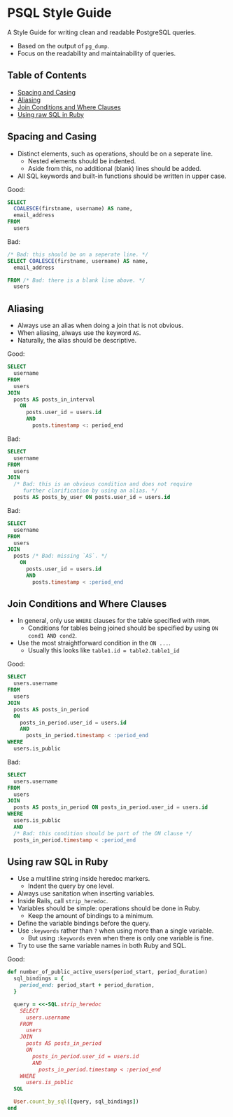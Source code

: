 PSQL Style Guide
================

A Style Guide for writing clean and readable PostgreSQL queries.

* Based on the output of `pg_dump`.
* Focus on the readability and maintainability of queries.

## Table of Contents
* [Spacing and Casing](https://github.com/Hacker0x01/psql-style-guide#spacing-and-casing)
* [Aliasing](https://github.com/Hacker0x01/psql-style-guide#aliasing)
* [Join Conditions and Where Clauses](https://github.com/Hacker0x01/psql-style-guide#join-conditions-and-where-clauses)
* [Using raw SQL in Ruby](https://github.com/Hacker0x01/psql-style-guide#using-raw-sql-in-ruby)

## Spacing and Casing
* Distinct elements, such as operations, should be on a seperate line.
  * Nested elements should be indented.
  * Aside from this, no additional (blank) lines should be added.
* All SQL keywords and built-in functions should be written in upper case.


Good:

```SQL
SELECT
  COALESCE(firstname, username) AS name,
  email_address
FROM
  users
```

Bad:

```SQL
/* Bad: this should be on a seperate line. */
SELECT COALESCE(firstname, username) AS name,
  email_address

FROM /* Bad: there is a blank line above. */
  users
```

## Aliasing
* Always use an alias when doing a join that is not obvious.
* When aliasing, always use the keyword `AS`.
* Naturally, the alias should be descriptive.

Good:

```SQL
SELECT
  username
FROM
  users
JOIN
  posts AS posts_in_interval
    ON
      posts.user_id = users.id
      AND
        posts.timestamp <: period_end
```

Bad:

```SQL
SELECT
  username
FROM
  users
JOIN
  /* Bad: this is an obvious condition and does not require
     further clarification by using an alias. */
  posts AS posts_by_user ON posts.user_id = users.id
```

Bad:

```SQL
SELECT
  username
FROM
  users
JOIN
  posts /* Bad: missing `AS`. */
    ON
      posts.user_id = users.id
      AND
        posts.timestamp < :period_end
```


## Join Conditions and Where Clauses
* In general, only use `WHERE` clauses for the table specified with `FROM`.
  * Conditions for tables being joined should be specified by using `ON cond1 AND cond2`.
* Use the most straightforward condition in the `ON ...`.
  * Usually this looks like `table1.id = table2.table1_id`

Good:


```SQL
SELECT
  users.username
FROM
  users
JOIN
  posts AS posts_in_period
  ON
    posts_in_period.user_id = users.id
    AND
      posts_in_period.timestamp < :period_end
WHERE
  users.is_public
```


Bad:


```SQL
SELECT
  users.username
FROM
  users
JOIN
  posts AS posts_in_period ON posts_in_period.user_id = users.id
WHERE
  users.is_public
  AND
  /* Bad: this condition should be part of the ON clause */
  posts_in_period.timestamp < :period_end
```


## Using raw SQL in Ruby
* Use a multiline string inside heredoc markers.
  * Indent the query by one level.
* Always use sanitation when inserting variables.
* Inside Rails, call `strip_heredoc`.
* Variables should be simple: operations should be done in Ruby.
  * Keep the amount of bindings to a minimum.
* Define the variable bindings before the query.
* Use `:keywords` rather than `?` when using more than a single variable.
  * But using `:keywords` even when there is only one variable is fine.
* Try to use the same variable names in both Ruby and SQL.

Good:

```RUBY
def number_of_public_active_users(period_start, period_duration)
  sql_bindings = {
    period_end: period_start + period_duration,
  }

  query = <<-SQL.strip_heredoc
    SELECT
      users.username
    FROM
      users
    JOIN
      posts AS posts_in_period
      ON
        posts_in_period.user_id = users.id
        AND
          posts_in_period.timestamp < :period_end
    WHERE
      users.is_public
  SQL

  User.count_by_sql([query, sql_bindings])
end
```
